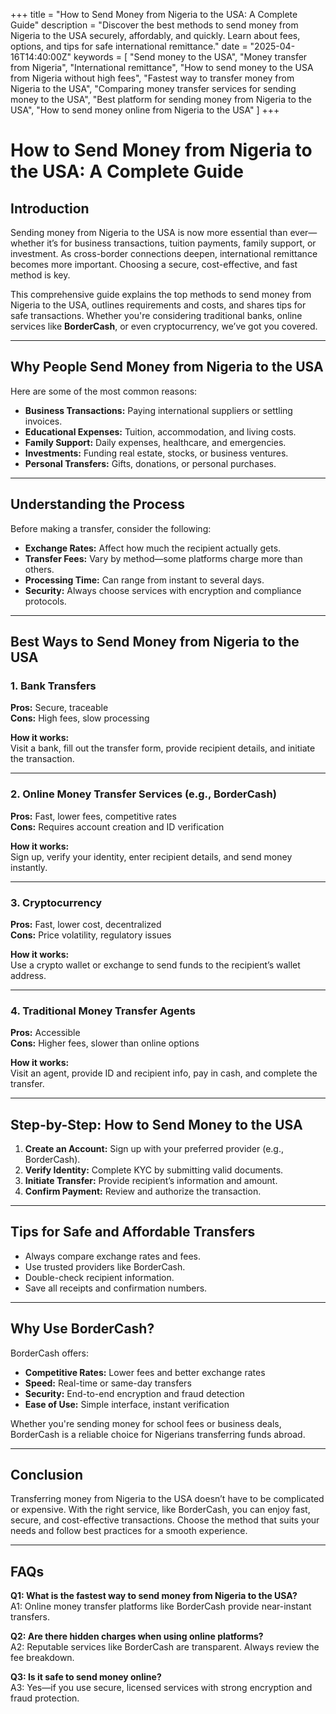 +++
title = "How to Send Money from Nigeria to the USA: A Complete Guide"
description = "Discover the best methods to send money from Nigeria to the USA securely, affordably, and quickly. Learn about fees, options, and tips for safe international remittance."
date = "2025-04-16T14:40:00Z"
keywords = [
  "Send money to the USA",
  "Money transfer from Nigeria",
  "International remittance",
  "How to send money to the USA from Nigeria without high fees",
  "Fastest way to transfer money from Nigeria to the USA",
  "Comparing money transfer services for sending money to the USA",
  "Best platform for sending money from Nigeria to the USA",
  "How to send money online from Nigeria to the USA"
]
+++

# How to Send Money from Nigeria to the USA: A Complete Guide

## Introduction

Sending money from Nigeria to the USA is now more essential than ever—whether it’s for business transactions, tuition payments, family support, or investment. As cross-border connections deepen, international remittance becomes more important. Choosing a secure, cost-effective, and fast method is key.

This comprehensive guide explains the top methods to send money from Nigeria to the USA, outlines requirements and costs, and shares tips for safe transactions. Whether you're considering traditional banks, online services like **BorderCash**, or even cryptocurrency, we’ve got you covered.

---

## Why People Send Money from Nigeria to the USA

Here are some of the most common reasons:

- **Business Transactions:** Paying international suppliers or settling invoices.  
- **Educational Expenses:** Tuition, accommodation, and living costs.  
- **Family Support:** Daily expenses, healthcare, and emergencies.  
- **Investments:** Funding real estate, stocks, or business ventures.  
- **Personal Transfers:** Gifts, donations, or personal purchases.

---

## Understanding the Process

Before making a transfer, consider the following:

- **Exchange Rates:** Affect how much the recipient actually gets.  
- **Transfer Fees:** Vary by method—some platforms charge more than others.  
- **Processing Time:** Can range from instant to several days.  
- **Security:** Always choose services with encryption and compliance protocols.

---

## Best Ways to Send Money from Nigeria to the USA

### 1. Bank Transfers

**Pros:** Secure, traceable  
**Cons:** High fees, slow processing

**How it works:**  
Visit a bank, fill out the transfer form, provide recipient details, and initiate the transaction.

---

### 2. Online Money Transfer Services (e.g., BorderCash)

**Pros:** Fast, lower fees, competitive rates  
**Cons:** Requires account creation and ID verification

**How it works:**  
Sign up, verify your identity, enter recipient details, and send money instantly.

---

### 3. Cryptocurrency

**Pros:** Fast, lower cost, decentralized  
**Cons:** Price volatility, regulatory issues

**How it works:**  
Use a crypto wallet or exchange to send funds to the recipient’s wallet address.

---

### 4. Traditional Money Transfer Agents

**Pros:** Accessible  
**Cons:** Higher fees, slower than online options

**How it works:**  
Visit an agent, provide ID and recipient info, pay in cash, and complete the transfer.

---

## Step-by-Step: How to Send Money to the USA

1. **Create an Account:** Sign up with your preferred provider (e.g., BorderCash).  
2. **Verify Identity:** Complete KYC by submitting valid documents.  
3. **Initiate Transfer:** Provide recipient’s information and amount.  
4. **Confirm Payment:** Review and authorize the transaction.

---

## Tips for Safe and Affordable Transfers

- Always compare exchange rates and fees.  
- Use trusted providers like BorderCash.  
- Double-check recipient information.  
- Save all receipts and confirmation numbers.

---

## Why Use BorderCash?

BorderCash offers:

- **Competitive Rates:** Lower fees and better exchange rates  
- **Speed:** Real-time or same-day transfers  
- **Security:** End-to-end encryption and fraud detection  
- **Ease of Use:** Simple interface, instant verification

Whether you're sending money for school fees or business deals, BorderCash is a reliable choice for Nigerians transferring funds abroad.

---

## Conclusion

Transferring money from Nigeria to the USA doesn’t have to be complicated or expensive. With the right service, like BorderCash, you can enjoy fast, secure, and cost-effective transactions. Choose the method that suits your needs and follow best practices for a smooth experience.

---

## FAQs

**Q1: What is the fastest way to send money from Nigeria to the USA?**  
A1: Online money transfer platforms like BorderCash provide near-instant transfers.

**Q2: Are there hidden charges when using online platforms?**  
A2: Reputable services like BorderCash are transparent. Always review the fee breakdown.

**Q3: Is it safe to send money online?**  
A3: Yes—if you use secure, licensed services with strong encryption and fraud protection.
